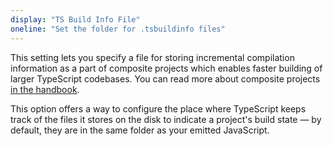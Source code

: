 ```yaml
---
display: "TS Build Info File"
oneline: "Set the folder for .tsbuildinfo files"
---
```


This setting lets you specify a file for storing incremental compilation information as a part of composite projects which enables faster
building of larger TypeScript codebases. You can read more about composite projects [in the handbook](/docs/handbook/project-references.html).

This option offers a way to configure the place where TypeScript keeps track of the files it stores on the disk to
indicate a project's build state &mdash; by default, they are in the same folder as your emitted JavaScript.
